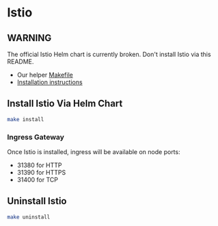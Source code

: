 # Istio

## WARNING

The official Istio Helm chart is currently broken. Don't install Istio via this README.

* Our helper [Makefile](Makefile)
* [Installation instructions](https://istio.io/docs/setup/kubernetes/helm-install.html)

## Install Istio Via Helm Chart

```sh
make install
```

### Ingress Gateway

Once Istio is installed, ingress will be available on node ports:

* 31380 for HTTP
* 31390 for HTTPS
* 31400 for TCP

## Uninstall Istio

```sh
make uninstall
```
